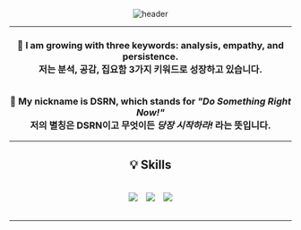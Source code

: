 <div align="center">
 
![header](https://capsule-render.vercel.app/api?type=waving&color=auto&height=200&section=header&text=Hello%20World!&fontSize=50&animation=twinkling)

---

<h3>

🌟 I am growing with three keywords: <b>analysis</b>, <b>empathy</b>, and <b>persistence</b>.<br>
저는 <b>분석</b>, <b>공감</b>, <b>집요함</b> 3가지 키워드로 성장하고 있습니다. <br><br>

🚀 My nickname is <b>DSRN</b>, which stands for <i>"Do Something Right Now!"</i> <br>
저의 별칭은 <b>DSRN</b>이고 무엇이든 <i>당장 시작하라!</i> 라는 뜻입니다. <br>
</h3>

---
<h2>💡 Skills</h2>
<div style="display: flex; justify-content: center; gap: 15px; padding: 20px;">
    <img src="https://img.shields.io/badge/Java-007396?style=for-the-badge&logo=java&logoColor=white"/>
    <img src="https://img.shields.io/badge/Spring%20Boot-6DB33F?style=for-the-badge&logo=springboot&logoColor=white"/>
    <img src="https://img.shields.io/badge/MySQL-4479A1?style=for-the-badge&logo=mysql&logoColor=white"/>
</div>

---

</div>

